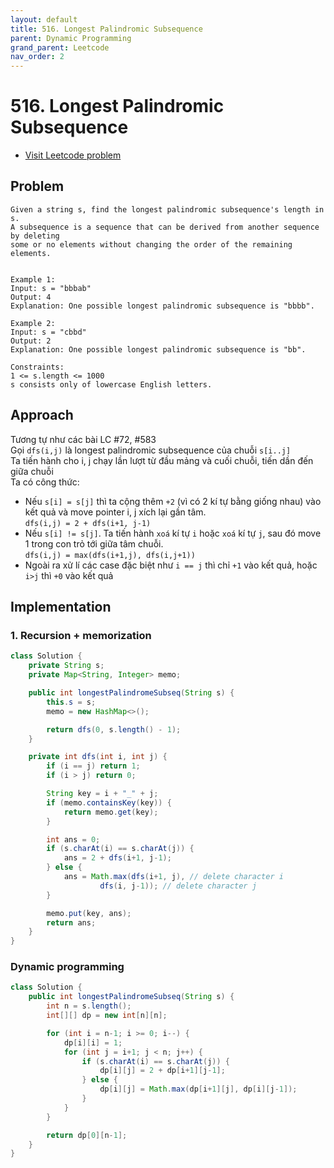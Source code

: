 ```yaml
---
layout: default
title: 516. Longest Palindromic Subsequence
parent: Dynamic Programming
grand_parent: Leetcode
nav_order: 2
---
```


# 516. Longest Palindromic Subsequence

* [Visit Leetcode problem](https://leetcode.com/problems/longest-palindromic-subsequence/description/)

## Problem
```
Given a string s, find the longest palindromic subsequence's length in s.
A subsequence is a sequence that can be derived from another sequence by deleting 
some or no elements without changing the order of the remaining elements.


Example 1:
Input: s = "bbbab"
Output: 4
Explanation: One possible longest palindromic subsequence is "bbbb".

Example 2:
Input: s = "cbbd"
Output: 2
Explanation: One possible longest palindromic subsequence is "bb".
 
Constraints:
1 <= s.length <= 1000
s consists only of lowercase English letters.
```

## Approach
Tương tự như các bài LC #72, #583 \
Gọi `dfs(i,j)` là longest palindromic subsequence của chuỗi `s[i..j]` \
Ta tiến hành cho i, j chạy lần lượt từ đầu mảng và cuối chuỗi, tiến dần đến giữa chuỗi \
Ta có công thức:
* Nếu `s[i] = s[j]` thì ta cộng thêm `+2` (vì có 2 kí tự bằng giống nhau) vào kết quả và move pointer i, j xích lại gần tâm. \
`dfs(i,j) = 2 + dfs(i+1, j-1)`
* Nếu `s[i] != s[j]`. Ta tiến hành `xoá` kí tự `i` hoặc `xoá` kí tự `j`, sau đó move 1 trong con trỏ tới giữa tâm chuỗi. \
`dfs(i,j) = max(dfs(i+1,j), dfs(i,j+1))`
* Ngoài ra xử lí các case đặc biệt như `i == j` thì chỉ `+1` vào kết quả, hoặc `i>j` thì `+0` vào kết quả
## Implementation
### 1. Recursion + memorization
```java
class Solution {
    private String s;
    private Map<String, Integer> memo;

    public int longestPalindromeSubseq(String s) {
        this.s = s;
        memo = new HashMap<>();

        return dfs(0, s.length() - 1);    
    }

    private int dfs(int i, int j) {
        if (i == j) return 1;
        if (i > j) return 0;

        String key = i + "_" + j;
        if (memo.containsKey(key)) {
            return memo.get(key);
        }

        int ans = 0;
        if (s.charAt(i) == s.charAt(j)) {
            ans = 2 + dfs(i+1, j-1);
        } else {
            ans = Math.max(dfs(i+1, j), // delete character i
                    dfs(i, j-1)); // delete character j
        }

        memo.put(key, ans);
        return ans;
    }
}
```

### Dynamic programming
```java
class Solution {
    public int longestPalindromeSubseq(String s) {
        int n = s.length();
        int[][] dp = new int[n][n];

        for (int i = n-1; i >= 0; i--) {
            dp[i][i] = 1;
            for (int j = i+1; j < n; j++) {
                if (s.charAt(i) == s.charAt(j)) {
                    dp[i][j] = 2 + dp[i+1][j-1];
                } else {
                    dp[i][j] = Math.max(dp[i+1][j], dp[i][j-1]);
                }
            }
        }

        return dp[0][n-1];
    }
}
```